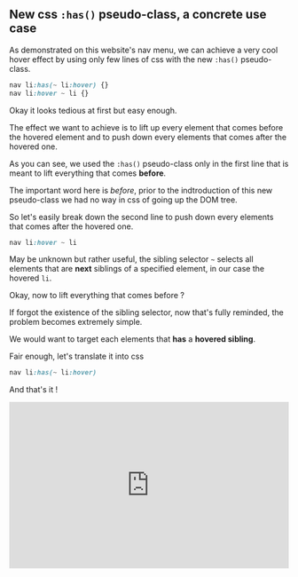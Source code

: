 ## New css `:has()` pseudo-class, a concrete use case
As demonstrated on this website's nav menu, we can achieve a very cool hover effect by using only few lines of css with the new `:has()` pseudo-class.

```css
nav li:has(~ li:hover) {}
nav li:hover ~ li {}
```

Okay it looks tedious at first but easy enough.

The effect we want to achieve is to lift up every element that comes before the hovered element and to push down every elements that comes after the hovered one.

As you can see, we used the `:has()` pseudo-class only in the first line that is meant to lift everything that comes **before**.

The important word here is *before*, prior to the indtroduction of this new pseudo-class we had no way in css of going up the DOM tree.

So let's easily break down the second line to push down every elements that comes after the hovered one.

```css
nav li:hover ~ li
```
May be unknown but rather useful, the sibling selector `~` selects all elements that are **next** siblings of a specified element, in our case the hovered `li`.

Okay, now to lift everything that comes before ?

If forgot the existence of the sibling selector, now that's fully reminded, the problem becomes extremely simple.

We would want to target each elements that **has** a **hovered sibling**.

Fair enough, let's translate it into css
```css
nav li:has(~ li:hover)
```

And that's it !

<div class="cp_embed_wrapper"><iframe allowfullscreen="true" allowpaymentrequest="true" allowtransparency="true" class="cp_embed_iframe " frameborder="0" height="300" width="100%" name="cp_embed_1" scrolling="no" src="https://codepen.io/brtheo/embed/RwYWqbw?height=300&amp;theme-id=dark&amp;default-tab=css%2Cresult&amp;slug-hash=RwYWqbw&amp;user=brtheo&amp;name=cp_embed_1" style="width: 100%; overflow:hidden; display:block;" title="CodePen Embed" loading="lazy" id="cp_embed_RwYWqbw"></iframe></div>
